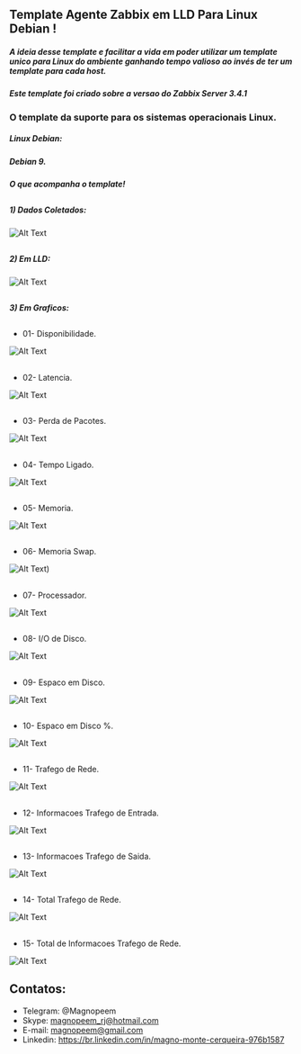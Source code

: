 ##                                      Template Agente Zabbix em LLD Para Linux Debian !

##### A ideia desse template e facilitar a vida em poder utilizar um template unico para Linux do ambiente ganhando tempo valioso ao invés de ter um template para cada host.

##### Este template foi criado sobre a versao do Zabbix Server 3.4.1

### O template da suporte para os sistemas operacionais Linux.

##### Linux Debian:
##### Debian 9.

##### O que acompanha o template!

##
##### 1) Dados Coletados:

![Alt Text](https://github.com/MagnoMonteCerqueira/Zabbix/blob/master/Zabbix_3.2/src/img/Linux/Dados_recentes.PNG)

##
##### 2) Em LLD:

![Alt Text](https://github.com/MagnoMonteCerqueira/Zabbix/blob/master/Zabbix_3.2/src/img/Linux/Discovery_linux.PNG)

##
##### 3) Em Graficos:

##
* 01- Disponibilidade.

![Alt Text](https://github.com/MagnoMonteCerqueira/Zabbix/blob/master/Zabbix_3.2/src/img/Linux/disponibilidade.PNG)

##
* 02- Latencia.

![Alt Text](https://github.com/MagnoMonteCerqueira/Zabbix/blob/master/Zabbix_3.2/src/img/Linux/latencia.PNG)

##
* 03- Perda de Pacotes.

![Alt Text](https://github.com/MagnoMonteCerqueira/Zabbix/blob/master/Zabbix_3.2/src/img/Linux/perda-de-pacote.PNG)

##
* 04- Tempo Ligado.

![Alt Text](https://github.com/MagnoMonteCerqueira/Zabbix/blob/master/Zabbix_3.2/src/img/Linux/tempo-ligado.PNG)

##
* 05- Memoria.

![Alt Text](https://github.com/MagnoMonteCerqueira/Zabbix/blob/master/Zabbix_3.2/src/img/Linux/memoria.PNG)

##
* 06- Memoria Swap.

![Alt Text](https://github.com/MagnoMonteCerqueira/Zabbix/blob/master/Zabbix_3.2/src/img/Linux/memoria-swap.PNG))

##
* 07- Processador.

![Alt Text](https://github.com/MagnoMonteCerqueira/Zabbix/blob/master/Zabbix_3.2/src/img/Linux/processador.PNG)

##
* 08- I/O de Disco.

![Alt Text](https://github.com/MagnoMonteCerqueira/Zabbix/blob/master/Zabbix_3.2/src/img/Linux/i-o-disco.PNG)

##
* 09- Espaco em Disco.

![Alt Text](https://github.com/MagnoMonteCerqueira/Zabbix/blob/master/Zabbix_3.2/src/img/Linux/espaco-em-disco.PNG)

##
* 10- Espaco em Disco %.

![Alt Text](https://github.com/MagnoMonteCerqueira/Zabbix/blob/master/Zabbix_3.2/src/img/Linux/espaco-em-disco-pc.PNG)

##
* 11- Trafego de Rede.

![Alt Text](https://github.com/MagnoMonteCerqueira/Zabbix/blob/master/Zabbix_3.2/src/img/Linux/trafego-de-rd.PNG)

##
* 12- Informacoes Trafego de Entrada.

![Alt Text](https://github.com/MagnoMonteCerqueira/Zabbix/blob/master/Zabbix_3.2/src/img/Linux/informacoes-trafego-de-entrada.PNG)

##
* 13- Informacoes Trafego de Saida.

![Alt Text](https://github.com/MagnoMonteCerqueira/Zabbix/blob/master/Zabbix_3.2/src/img/Linux/informacoes-trafego-de-saida.PNG)

##
* 14- Total Trafego de Rede.

![Alt Text](https://github.com/MagnoMonteCerqueira/Zabbix/blob/master/Zabbix_3.2/src/img/Linux/total-trafego-de-rede.PNG)

##
* 15- Total de Informacoes Trafego de Rede. 

![Alt Text](https://github.com/MagnoMonteCerqueira/Zabbix/blob/master/Zabbix_3.2/src/img/Linux/total-de-informacoes-trafego-de-rede.PNG)

##
## Contatos:


* Telegram: @Magnopeem
* Skype: magnopeem_rj@hotmail.com
* E-mail: magnopeem@gmail.com
* Linkedin: https://br.linkedin.com/in/magno-monte-cerqueira-976b1587

